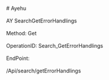 <br>#     Ayehu</br>
<br>AY SearchGetErrorHandlings</br>
<br>Method: Get</br>
<br>OperationID: Search_GetErrorHandlings</br>
<br>EndPoint:</br>
<br>/Api/search/getErrorHandlings</br>
